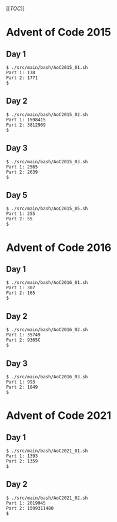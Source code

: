 [[_TOC_]]

# Advent of Code 2015

## Day 1

```console
$ ./src/main/bash/AoC2015_01.sh
Part 1: 138
Part 2: 1771
$
```

## Day 2

```console
$ ./src/main/bash/AoC2015_02.sh
Part 1: 1598415
Part 2: 3812909
$
```

## Day 3

```console
$ ./src/main/bash/AoC2015_03.sh
Part 1: 2565
Part 2: 2639
$
```

## Day 5

```console
$ ./src/main/bash/AoC2015_05.sh
Part 1: 255
Part 2: 55
$
```

# Advent of Code 2016

## Day 1

```console
$ ./src/main/bash/AoC2016_01.sh
Part 1: 307
Part 2: 165
$
```

## Day 2

```console
$ ./src/main/bash/AoC2016_02.sh
Part 1: 35749
Part 2: 9365C
$
```

## Day 3

```console
$ ./src/main/bash/AoC2016_03.sh
Part 1: 993
Part 2: 1849
$
```

# Advent of Code 2021

## Day 1

```console
$ ./src/main/bash/AoC2021_01.sh
Part 1: 1393
Part 2: 1359
$
```

## Day 2

```console
$ ./src/main/bash/AoC2021_02.sh
Part 1: 2019945
Part 2: 1599311480
$
```
